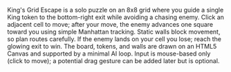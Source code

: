 King's Grid Escape is a solo puzzle on an 8x8 grid where you guide a single King token to the bottom-right exit while avoiding a chasing enemy. Click an adjacent cell to move; after your move, the enemy advances one square toward you using simple Manhattan tracking. Static walls block movement, so plan routes carefully. If the enemy lands on your cell you lose; reach the glowing exit to win. The board, tokens, and walls are drawn on an HTML5 Canvas and supported by a minimal AI loop. Input is mouse-based only (click to move); a potential drag gesture can be added later but is optional.